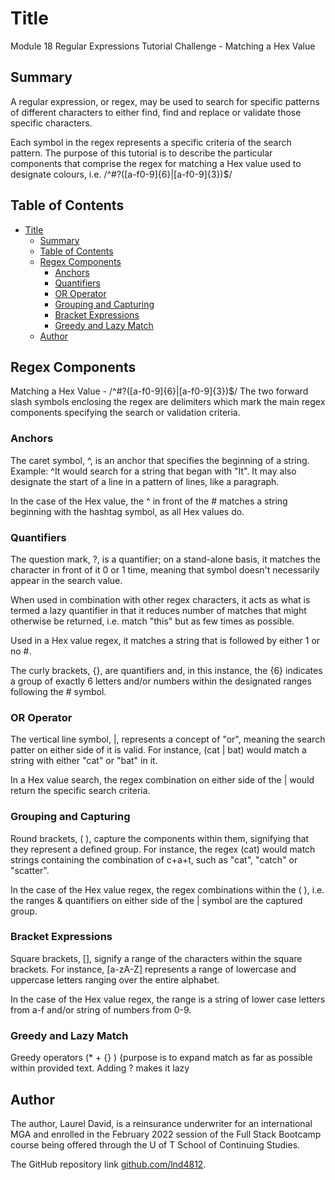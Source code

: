# Title

Module 18 Regular Expressions Tutorial Challenge - Matching a Hex Value

## Summary

A regular expression, or regex, may be used to search for specific patterns of different characters to either find, find and replace or validate those specific characters.

Each symbol in the regex represents a specific criteria of the search pattern.  The purpose of this tutorial is to describe the particular components that comprise the regex for matching a Hex value used to designate colours, i.e. /^#?([a-f0-9]{6}|[a-f0-9]{3})$/  

## Table of Contents

- [Title](#title)
  - [Summary](#summary)
  - [Table of Contents](#table-of-contents)
  - [Regex Components](#regex-components)
    - [Anchors](#anchors)
    - [Quantifiers](#quantifiers)
    - [OR Operator](#or-operator)
    - [Grouping and Capturing](#grouping-and-capturing)
    - [Bracket Expressions](#bracket-expressions)
    - [Greedy and Lazy Match](#greedy-and-lazy-match)
  - [Author](#author)

## Regex Components

Matching a Hex Value - /^#?([a-f0-9]{6}|[a-f0-9]{3})$/
The two forward slash symbols enclosing the regex are delimiters which mark the main regex components specifying the search or validation criteria.

### Anchors

The caret symbol, ^, is an anchor that specifies the beginning of a string.  Example: ^It would search for a string that began with "It".  It may also designate the start of a line in a pattern of lines, like a paragraph.  

In the case of the Hex value, the ^ in front of the # matches a string beginning with the hashtag symbol, as all Hex values do.

### Quantifiers

The question mark, ?, is a quantifier; on a stand-alone basis, it matches the character in front of it 0 or 1 time, meaning that symbol doesn't necessarily appear in the search value.

When used in combination with other regex characters, it acts as what is termed a lazy quantifier in that it reduces number of matches that might otherwise be returned, i.e. match "this" but as few times as possible.  

Used in a Hex value regex, it matches a string that is followed by either 1 or no #.

The curly brackets, {}, are quantifiers and, in this instance, the {6} indicates a group of exactly 6 letters and/or numbers within the designated ranges following the # symbol.

### OR Operator

The vertical line symbol, |, represents a concept of "or", meaning the search patter on either side of it is valid.  For instance, (cat | bat) would match a string with either "cat" or "bat" in it.

In a Hex value search, the regex combination on either side of the | would return the specific search criteria.

### Grouping and Capturing

Round brackets, ( ), capture the components within them, signifying that they represent a defined group.  For instance, the regex (cat) would match strings containing the combination of c+a+t, such as "cat", "catch" or "scatter".

In the case of the Hex value regex, the regex combinations within the ( ), i.e. the ranges & quantifiers on either side of the | symbol are the captured group.

### Bracket Expressions

Square brackets, [], signify a range of the characters within the square brackets.  For instance, [a-zA-Z] represents a range of lowercase and uppercase letters ranging over the entire alphabet.

In the case of the Hex value regex, the range is a string of lower case letters from a-f and/or string of numbers from 0-9.

### Greedy and Lazy Match

Greedy operators (* + {} ) {purpose is to expand match as far as possible within provided text. Adding ? makes it lazy

## Author

The author, Laurel David, is a reinsurance underwriter for an international MGA and enrolled in the February 2022 session of the Full Stack Bootcamp course being offered through the U of T School of Continuing Studies.  

The GitHub repository link [github.com/lnd4812](https://github.com/lnd4812).
